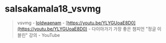 # salsakamala18_vsvmg
> vsvmg - [loldwaenam](https://m.youtube.com/@loldwaenam) - [https://youtu.be/YLYGUoaE8D0](https://youtu.be/YLYGUoaE8D0) - 다이아가기 가장 좋은 챔피언 "정글 이블린" 강의 - YouTube
